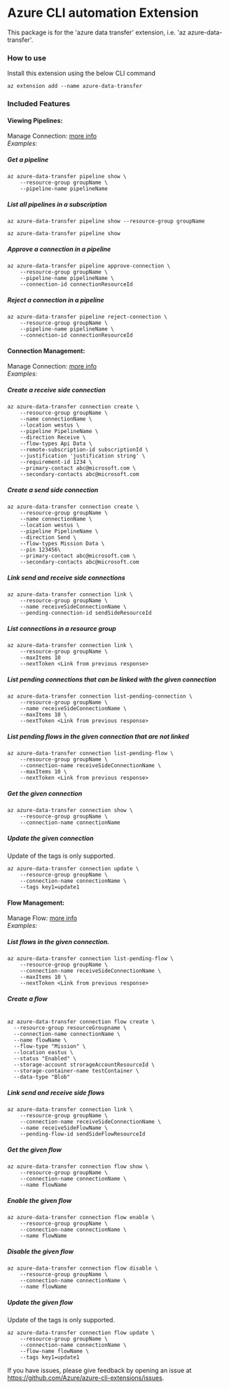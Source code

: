 # Azure CLI automation Extension #
This package is for the 'azure data transfer' extension, i.e. 'az azure-data-transfer'.

### How to use ###
Install this extension using the below CLI command
```
az extension add --name azure-data-transfer
```

### Included Features
#### Viewing Pipelines:
Manage Connection: [more info](https://learn.microsoft.com/en-us/azure/templates/microsoft.azuredatatransfer/pipelines/)\
*Examples:*

##### Get a pipeline

```
az azure-data-transfer pipeline show \
    --resource-group groupName \
    --pipeline-name pipelineName

```
##### List all pipelines in a subscription 

```
az azure-data-transfer pipeline show --resource-group groupName

```

```
az azure-data-transfer pipeline show

```

##### Approve a connection in a pipeline

```
az azure-data-transfer pipeline approve-connection \
    --resource-group groupName \
    --pipeline-name pipelineName \
    --connection-id connectionResourceId

```

##### Reject a connection in a pipeline

```
az azure-data-transfer pipeline reject-connection \
    --resource-group groupName \
    --pipeline-name pipelineName \
    --connection-id connectionResourceId

```

#### Connection Management:
Manage Connection: [more info](https://learn.microsoft.com/en-us/azure/templates/microsoft.azuredatatransfer/connections/)\
*Examples:*

##### Create a receive side connection

```
az azure-data-transfer connection create \
    --resource-group groupName \
    --name connectionName \
    --location westus \
    --pipeline PipelineName \
    --direction Receive \
    --flow-types Api Data \
    --remote-subscription-id subscriptionId \
    --justification 'justification string' \
    --requirement-id 1234 \
    --primary-contact abc@microsoft.com \
    --secondary-contacts abc@microsoft.com

```
##### Create a send side connection

```
az azure-data-transfer connection create \
    --resource-group groupName \
    --name connectionName \
    --location westus \
    --pipeline PipelineName \
    --direction Send \
    --flow-types Mission Data \
    --pin 123456\
    --primary-contact abc@microsoft.com \
    --secondary-contacts abc@microsoft.com

```

##### Link send and receive side connections

```
az azure-data-transfer connection link \
    --resource-group groupName \
    --name receiveSideConnectionName \
    --pending-connection-id sendSideResourceId

```

##### List connections in a resource group

```
az azure-data-transfer connection link \
    --resource-group groupName \
    --maxItems 10
    --nextToken <Link from previous response>

```

##### List pending connections that can be linked with the given connection

```
az azure-data-transfer connection list-pending-connection \
    --resource-group groupName \
    --name receiveSideConnectionName \
    --maxItems 10 \
    --nextToken <Link from previous response>

```

##### List pending flows in the given connection that are not linked

```
az azure-data-transfer connection list-pending-flow \
    --resource-group groupName \
    --connection-name receiveSideConnectionName \
    --maxItems 10 \
    --nextToken <Link from previous response>

```

##### Get the given connection

```
az azure-data-transfer connection show \
    --resource-group groupName \
    --connection-name connectionName

```

##### Update the given connection

Update of the tags is only supported.

```
az azure-data-transfer connection update \
    --resource-group groupName \
    --connection-name connectionName \
    --tags key1=update1

```

#### Flow Management:
Manage Flow: [more info](https://learn.microsoft.com/en-us/azure/templates/microsoft.azuredatatransfer/connections/flows/)\
*Examples:*

##### List flows in the given connection.

```
az azure-data-transfer connection list-pending-flow \
    --resource-group groupName \
    --connection-name receiveSideConnectionName \
    --maxItems 10 \
    --nextToken <Link from previous response>

```

##### Create a flow

```

az azure-data-transfer connection flow create \
  --resource-group resourceGroupname \
  --connection-name connectionName \
  --name flowName \
  --flow-type "Mission" \
  --location eastus \
  --status "Enabled" \
  --storage-account strorageAccountResourceId \
  --storage-container-name testContainer \
  --data-type "Blob" 

```

##### Link send and receive side flows

```
az azure-data-transfer connection link \
    --resource-group groupName \
    --connection-name receiveSideConnectionName \
    --name receiveSideFlowName \
    --pending-flow-id sendSideFlowResourceId

```

##### Get the given flow

```
az azure-data-transfer connection flow show \
    --resource-group groupName \
    --connection-name connectionName \
    --name flowName

```

##### Enable the given flow

```
az azure-data-transfer connection flow enable \
    --resource-group groupName \
    --connection-name connectionName \
    --name flowName

```

##### Disable the given flow

```
az azure-data-transfer connection flow disable \
    --resource-group groupName \
    --connection-name connectionName \
    --name flowName

```

##### Update the given flow

Update of the tags is only supported.

```
az azure-data-transfer connection flow update \
    --resource-group groupName \
    --connection-name connectionName \
    --flow-name flowName \
    --tags key1=update1

```

If you have issues, please give feedback by opening an issue at https://github.com/Azure/azure-cli-extensions/issues.
